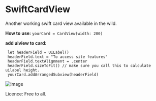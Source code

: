 # SwiftCardView
Another working swift card view available in the wild.



**How to use:**
        `yourCard = CardView(width: 200)`

**add uiview to card:**
```
 let headerField = UILabel()
 headerField.text = "To access site features"
 headerField.textAlignment = .center
 headerField.sizeToFit() // make sure you call this to calculate uilabel height.
 yourCard.addArrangedSubview(headerField)
```
![image](https://github.com/SanRam/SwiftCardView/blob/master/cardview.jpeg)

Licence: Free to all.
